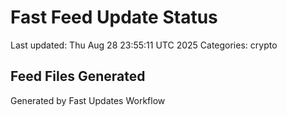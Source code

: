 # Fast Feed Update Status
Last updated: Thu Aug 28 23:55:11 UTC 2025
Categories: crypto

## Feed Files Generated

Generated by Fast Updates Workflow
